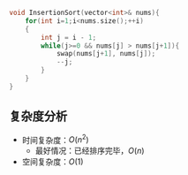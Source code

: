


```cpp
void InsertionSort(vector<int>& nums){
    for(int i=1;i<nums.size();++i)
    {
        int j = i - 1;
        while(j>=0 && nums[j] > nums[j+1]){
            swap(nums[j+1], nums[j]);
            --j;
        }
    }
}
```

## 复杂度分析
- 时间复杂度：$O(n^2)$
  - 最好情况：已经排序完毕，$O(n)$
- 空间复杂度：$O(1)$

